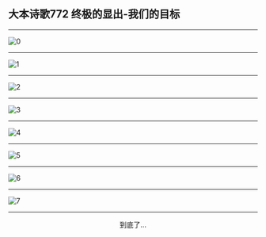 
## 大本诗歌772 终极的显出-我们的目标
        
<div id="aplayer0"></div>

<div id="aplayer1"></div>

<div id="aplayer2"></div>

---

<img alt="0" data-original="https://cdn.jsdelivr.net/gh/k34869/shi/data/d0771/0">

---

<img alt="1" data-original="https://cdn.jsdelivr.net/gh/k34869/shi/data/d0771/1">

---

<img alt="2" data-original="https://cdn.jsdelivr.net/gh/k34869/shi/data/d0771/2">

---

<img alt="3" data-original="https://cdn.jsdelivr.net/gh/k34869/shi/data/d0771/3">

---

<img alt="4" data-original="https://cdn.jsdelivr.net/gh/k34869/shi/data/d0771/4">

---

<img alt="5" data-original="https://cdn.jsdelivr.net/gh/k34869/shi/data/d0771/5">

---

<img alt="6" data-original="https://cdn.jsdelivr.net/gh/k34869/shi/data/d0771/6">

---

<img alt="7" data-original="https://cdn.jsdelivr.net/gh/k34869/shi/data/d0771/7">

---

<p style="text-align: center">到底了...</p>

<script src="/js/dist-view.js"></script>

<script>
MAIN.id = 'd0771';
        
const ap0 = new APlayer({
    container: document.getElementById('aplayer0'),
    volume: 1,
    loop: 'none',
    preload: 'none',
    audio: [{
        name: '大本诗歌772.mp3',
        artist: '大本诗歌',
        url: 'https://res.wx.qq.com/voice/getvoice?mediaid=MzI0NTk3MDM5M18yMjQ3NDk4NzQy',
        cover: '/favicon'
    }]
});
const ap1 = new APlayer({
    container: document.getElementById('aplayer1'),
    volume: 1,
    loop: 'none',
    preload: 'none',
    audio: [{
        name: '大本诗歌772第一节领唱.mp3',
        artist: '大本诗歌',
        url: 'https://res.wx.qq.com/voice/getvoice?mediaid=MzI0NTk3MDM5M18yMjQ3NDk4NzQz',
        cover: '/favicon'
    }]
});
const ap2 = new APlayer({
    container: document.getElementById('aplayer2'),
    volume: 1,
    loop: 'none',
    preload: 'none',
    audio: [{
        name: '大本诗歌772教唱版.mp3',
        artist: '大本诗歌',
        url: 'https://res.wx.qq.com/voice/getvoice?mediaid=MzI0NTk3MDM5M18yMjQ3NDk4NzQ0',
        cover: '/favicon'
    }]
});
</script>
